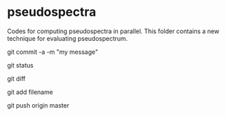 pseudospectra
=============

Codes for computing pseudospectra in parallel.
This folder contains a new technique for evaluating pseudospectrum.


git commit -a -m "my message"

git status

git diff

git add filename

git push origin master

